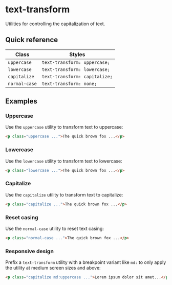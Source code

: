 # text-transform

Utilities for controlling the capitalization of text.

## Quick reference

| Class         | Styles                       |
|---------------|------------------------------|
| `uppercase`   | `text-transform: uppercase;` |
| `lowercase`   | `text-transform: lowercase;` |
| `capitalize`  | `text-transform: capitalize;`|
| `normal-case` | `text-transform: none;`      |



## Examples

### Uppercase

Use the `uppercase` utility to transform text to uppercase:

```html
<p class="uppercase ...">The quick brown fox ...</p>
```

### Lowercase

Use the `lowercase` utility to transform text to lowercase:

```html
<p class="lowercase ...">The quick brown fox ...</p>
```

### Capitalize

Use the `capitalize` utility to transform text to capitalize:

```html
<p class="capitalize ...">The quick brown fox ...</p>
```

### Reset casing

Use the `normal-case` utility to reset text casing:

```html
<p class="normal-case ...">The quick brown fox ...</p>
```

### Responsive design

Prefix a `text-transform` utility with a breakpoint variant like `md:` to only apply the utility at medium screen sizes and above:

```html
<p class="capitalize md:uppercase ...">Lorem ipsum dolor sit amet...</p>
```

